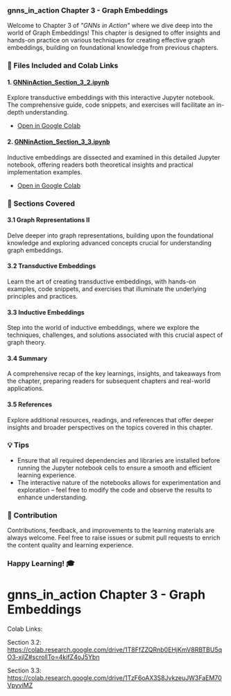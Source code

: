 ### gnns_in_action Chapter 3 - Graph Embeddings

Welcome to Chapter 3 of _"GNNs in Action"_ where we dive deep into the world of Graph Embeddings! This chapter is designed to offer insights and hands-on practice on various techniques for creating effective graph embeddings, building on foundational knowledge from previous chapters.

### 📄 Files Included and Colab Links

#### 1. [GNNinAction_Section_3_2.ipynb](./GNNinAction_Section_3_2.ipynb)
Explore transductive embeddings with this interactive Jupyter notebook. The comprehensive guide, code snippets, and exercises will facilitate an in-depth understanding.
- [Open in Google Colab](https://colab.research.google.com/drive/1T8FfZZQRnb0EHjKmV8RBTBU5qO3-xjlZ#scrollTo=4kifZ4oJ5Ybn)

#### 2. [GNNinAction_Section_3_3.ipynb](./GNNinAction_Section_3_3.ipynb)
Inductive embeddings are dissected and examined in this detailed Jupyter notebook, offering readers both theoretical insights and practical implementation examples.
- [Open in Google Colab](https://colab.research.google.com/drive/1TzF6oAX3S8JvkzeuJW3FaEM70VpyviMZ)

### 🧠 Sections Covered

#### 3.1 Graph Representations II
Delve deeper into graph representations, building upon the foundational knowledge and exploring advanced concepts crucial for understanding graph embeddings.

#### 3.2 Transductive Embeddings
Learn the art of creating transductive embeddings, with hands-on examples, code snippets, and exercises that illuminate the underlying principles and practices.

#### 3.3 Inductive Embeddings
Step into the world of inductive embeddings, where we explore the techniques, challenges, and solutions associated with this crucial aspect of graph theory.

#### 3.4 Summary
A comprehensive recap of the key learnings, insights, and takeaways from the chapter, preparing readers for subsequent chapters and real-world applications.

#### 3.5 References
Explore additional resources, readings, and references that offer deeper insights and broader perspectives on the topics covered in this chapter.

### 💡 Tips

- Ensure that all required dependencies and libraries are installed before running the Jupyter notebook cells to ensure a smooth and efficient learning experience.
- The interactive nature of the notebooks allows for experimentation and exploration – feel free to modify the code and observe the results to enhance understanding.

### 🙏 Contribution

Contributions, feedback, and improvements to the learning materials are always welcome. Feel free to raise issues or submit pull requests to enrich the content quality and learning experience.

### Happy Learning! 🎓


# gnns_in_action Chapter 3 - Graph Embeddings

Colab Links:

Section 3.2: https://colab.research.google.com/drive/1T8FfZZQRnb0EHjKmV8RBTBU5qO3-xjlZ#scrollTo=4kifZ4oJ5Ybn 

Section 3.3: https://colab.research.google.com/drive/1TzF6oAX3S8JvkzeuJW3FaEM70VpyviMZ
 
